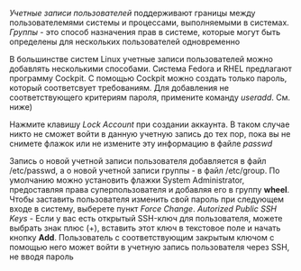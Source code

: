 _Учетные записи пользователей_ поддерживают границы между пользователемями системы и процессами, выполняемыми в системах. _Группы_ - это способ назначения прав в системе, которые могут быть определены для нескольких пользователей одновременно  
  
В большинстве систем Linux учетные записи пользователей можно добавлять несколькими способами. Система Fedora и RHEL предлагают программу Cockpit. C помощью Cockpit можно создать только пароль, который соответсвует требованиям. Для добавления не соответствующего критериям пароля, примените команду _useradd_. См. ниже)  
  
Нажмите клавишу _Lock Account_ при создании аккаунта. В таком случае никто не сможет войти в данную учетную запись до тех пор, пока вы не снимете флажок или не измените эту информацию в файле _passwd_  
  
Запись о новой учетной записи пользователя добавляется в файл /etc/passwd, а о новой учетной записи группы - в файл /etc/group. По умолчанию можно установить флажки System Administrator, предоставляя права суперпользователя и добавляя его в группу **wheel**. Чтобы заставить пользователя изменить свой пароль при следующем входе в систему, выберете пункт _Force Change_. _Autorized Public SSH Keys_ - Если у вас есть открытый SSH-ключ для пользователя, можете выбрать знак плюс (+), вставить этот ключ в текстовое поле и начать кнопку __Add__. Пользователь с соответствующим закрытым ключом с помощью него может войти в учетную запись пользователя через SSH, не вводя пароль